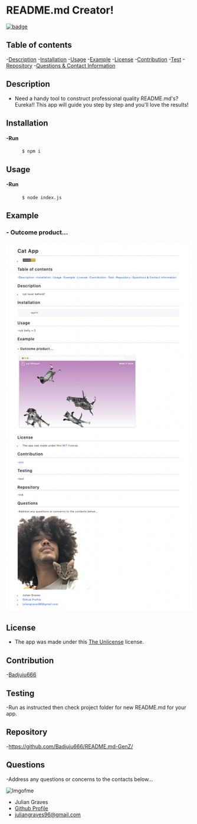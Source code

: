 

# **README.md Creator!**

  [![badge](https://img.shields.io/badge/license-Unlicense-blue.svg)](http://unlicense.org/)
  

## Table of contents
  -[Description](#Description)
  -[Installation](#Installation)
  -[Usage](#Usage)
  -[Example](#Example)
  -[License](#License)
  -[Contribution](#Contribution)
  -[Test](#Testing)
  -[Repository](#Repository)
  -[Questions & Contact Information](#Questions)

## Description

  -  Need a handy tool to construct professional quality README.md's? Eureka!! This app will guide you step by step and you'll love the results!

## Installation
#### **-Run**
          $ npm i
    
## Usage
#### **-Run**
          $ node index.js

## Example 
### - Outcome product...

![pics](https://raw.githubusercontent.com/Badjuju666/README.md-GenZ/main/Screen.png?token=AR3XTJP4SZYGNMWLHE7VW7LANUV5E)

## License

  - The app was made under this 
  [The Unlicense](http://unlicense.org/)
   license.

## Contribution

  -[Badjuju666](https://github.com/Badjuju666)

## Testing 
  
  -Run as instructed then check project folder for new README.md for your app.

## Repository

  -https://github.com/Badjuju666/README.md-GenZ/

## Questions
  -Address any questions or concerns 
  to the contacts below...
                
![Imgofme](https://avatars.githubusercontent.com/u/74938789?v=4)
- Julian Graves
- [Github Profile](https://github.com/Badjuju666)
- <juliangraves96@gmail.com>
